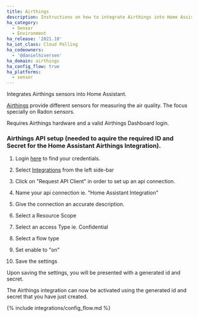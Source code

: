 ```yaml
---
title: Airthings
description: Instructions on how to integrate Airthings into Home Assistant.
ha_category:
  - Sensor
  - Environment
ha_release: '2021.10'
ha_iot_class: Cloud Polling
ha_codeowners:
  - '@danielhiversen'
ha_domain: airthings
ha_config_flow: true
ha_platforms:
  - sensor
---
```


Integrates Airthings sensors into Home Assistant.

[Airthings](https://www.airthings.com/) provide different sensors for measuring the air quality. The focus specially on Radon sensors.

Requires Airthings hardware and a valid Airthings Dashboard login.

### Airthings API setup (needed to aquire the required ID and Secret for the Home Assistant Airthings Integration).

1. Login [here](https://dashboard.airthings.com/integrations/api-integration) to find your credentials.

2. Select [Integrations](https://dashboard.airthings.com/integrations/api-integration) from the left side-bar

3. Click on "Request API Client" in order to set up an api connection.

4. Name your api connection ie. "Home Assistant Integration"

5. Give the connection an accurate description.

6. Select a Resource Scope

7. Select an access Type ie. Confidential

8. Select a flow type

9. Set enable to "on"

10. Save the settings

Upon saving the settings, you will be presented with a generated id and secret.

The Airthings integration can now be activated using the generated id and secret that you have just created.

{% include integrations/config_flow.md %}